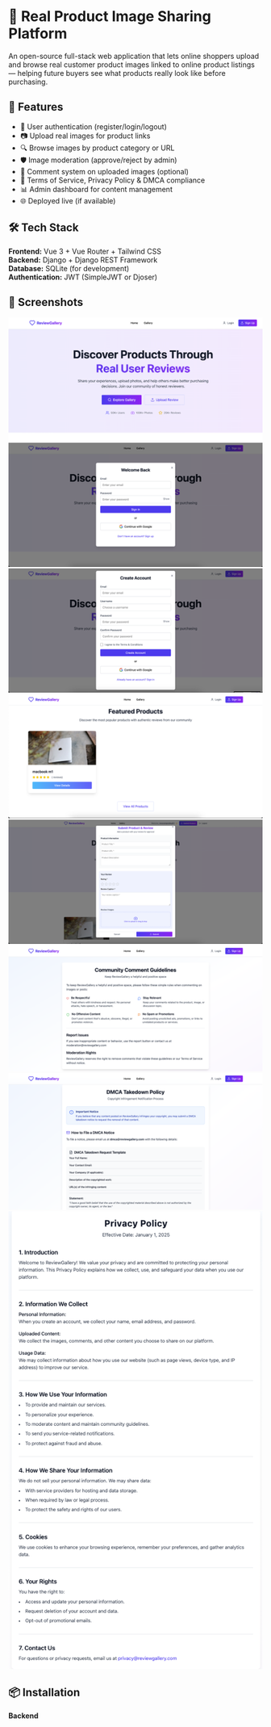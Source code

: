 # 📸 Real Product Image Sharing Platform

An open-source full-stack web application that lets online shoppers upload and browse real customer product images linked to online product listings — helping future buyers see what products really look like before purchasing.

## 🚀 Features

- 📝 User authentication (register/login/logout)
- 📷 Upload real images for product links
- 🔍 Browse images by product category or URL
- 🛡️ Image moderation (approve/reject by admin)
- 📝 Comment system on uploaded images (optional)
- 📜 Terms of Service, Privacy Policy & DMCA compliance
- 📊 Admin dashboard for content management
- 🌐 Deployed live (if available)

## 🛠️ Tech Stack

**Frontend:** Vue 3 + Vue Router + Tailwind CSS  
**Backend:** Django + Django REST Framework  
**Database:** SQLite (for development)  
**Authentication:** JWT (SimpleJWT or Djoser)

## 📸 Screenshots
![photos alt](https://github.com/Mousam00/real-product-gallery/blob/main/photos/Screenshot%202025-07-08%20at%201.00.36%20AM.png?raw=true)
![photos alt](https://github.com/Mousam00/real-product-gallery/blob/main/photos/Screenshot%202025-07-08%20at%201.02.13%20AM.png?raw=true)
![photos alt](https://github.com/Mousam00/real-product-gallery/blob/main/photos/Screenshot%202025-07-08%20at%201.02.27%20AM.png?raw=true)
![photos alt](https://github.com/Mousam00/real-product-gallery/blob/main/photos/Screenshot%202025-07-08%20at%201.01.36%20AM.png?raw=true)
![photos alt](https://github.com/Mousam00/real-product-gallery/blob/main/photos/Screenshot%202025-07-08%20at%201.05.55%20AM.png?raw=true)
![photos alt](https://github.com/Mousam00/real-product-gallery/blob/main/photos/Screenshot%202025-07-10%20at%209.01.46%20PM.png?raw=true)
![photos alt](https://github.com/Mousam00/real-product-gallery/blob/main/photos/Screenshot%202025-07-10%20at%209.02.14%20PM.png?raw=true)
![photos alt](https://github.com/Mousam00/real-product-gallery/blob/main/photos/Screenshot%202025-07-10%20at%209.00.18%20PM.png?raw=true)


## 📦 Installation

**Backend**
<!-- ```bash
cd backend
python -m venv env
source env/bin/activate
pip install -r requirements.txt
python manage.py runserver -->
